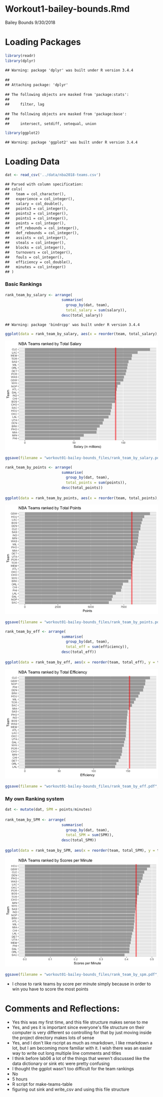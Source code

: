 Workout1-bailey-bounds.Rmd
================
Bailey Bounds
9/30/2018

Loading Packages
================

``` r
library(readr)
library(dplyr)
```

    ## Warning: package 'dplyr' was built under R version 3.4.4

    ## 
    ## Attaching package: 'dplyr'

    ## The following objects are masked from 'package:stats':
    ## 
    ##     filter, lag

    ## The following objects are masked from 'package:base':
    ## 
    ##     intersect, setdiff, setequal, union

``` r
library(ggplot2)
```

    ## Warning: package 'ggplot2' was built under R version 3.4.4

Loading Data
============

``` r
dat <- read_csv('../data/nba2018-teams.csv')
```

    ## Parsed with column specification:
    ## cols(
    ##   team = col_character(),
    ##   experience = col_integer(),
    ##   salary = col_double(),
    ##   points3 = col_integer(),
    ##   points2 = col_integer(),
    ##   points1 = col_integer(),
    ##   points = col_integer(),
    ##   off_rebounds = col_integer(),
    ##   def_rebounds = col_integer(),
    ##   assists = col_integer(),
    ##   steals = col_integer(),
    ##   blocks = col_integer(),
    ##   turnovers = col_integer(),
    ##   fouls = col_integer(),
    ##   efficiency = col_double(),
    ##   minutes = col_integer()
    ## )

### Basic Rankings

``` r
rank_team_by_salary <- arrange(
                          summarise(
                            group_by(dat, team),
                            total_salary = sum(salary)), 
                          desc(total_salary))
```

    ## Warning: package 'bindrcpp' was built under R version 3.4.4

``` r
ggplot(data = rank_team_by_salary, aes(x = reorder(team, total_salary), y = total_salary)) + geom_bar(stat = 'identity', alpha = 0.5) + coord_flip() + labs(x = "Team", y = "Salary (in millions)", title = "NBA Teams ranked by Total Salary") + geom_hline(yintercept = mean(rank_team_by_salary$total_salary), color = "red", size = 2, alpha = 0.5)
```

![](workout01-bailey-bounds_files/figure-markdown_github/unnamed-chunk-3-1.png)

``` r
ggsave(filename = "workout01-bailey-bounds_files/rank_team_by_salary.pdf", width = 7, height = 5)
```

``` r
rank_team_by_points <- arrange(
                          summarise(
                            group_by(dat, team),
                            total_points = sum(points)), 
                          desc(total_points))

ggplot(data = rank_team_by_points, aes(x = reorder(team, total_points), y = total_points)) + geom_bar(stat = 'identity', alpha = 0.5) + coord_flip() + labs(x = "Team", y = "Points", title = "NBA Teams ranked by Total Points") + geom_hline(yintercept = mean(rank_team_by_points$total_points), color = "red", size = 2, alpha = 0.5)
```

![](workout01-bailey-bounds_files/figure-markdown_github/unnamed-chunk-4-1.png)

``` r
ggsave(filename = "workout01-bailey-bounds_files/rank_team_by_points.pdf", width = 7, height = 5)
```

``` r
rank_team_by_eff <- arrange(
                          summarise(
                            group_by(dat, team),
                            total_eff = sum(efficiency)), 
                          desc(total_eff))

ggplot(data = rank_team_by_eff, aes(x = reorder(team, total_eff), y = total_eff)) + geom_bar(stat = 'identity', alpha = 0.5) + coord_flip() + labs(x = "Team", y = "Efficiency", title = "NBA Teams ranked by Total Efficiency") + geom_hline(yintercept = mean(rank_team_by_eff$total_eff), color = "red", size = 2, alpha = 0.5)
```

![](workout01-bailey-bounds_files/figure-markdown_github/unnamed-chunk-5-1.png)

``` r
ggsave(filename = "workout01-bailey-bounds_files/rank_team_by_eff.pdf", width = 7, height = 5)
```

### My own Ranking system

``` r
dat <- mutate(dat, SPM = points/minutes)

rank_team_by_SPM <- arrange(
                          summarise(
                            group_by(dat, team),
                            total_SPM = sum(SPM)), 
                          desc(total_SPM))

ggplot(data = rank_team_by_SPM, aes(x = reorder(team, total_SPM), y = total_SPM)) + geom_bar(stat = 'identity', alpha = 0.5) + coord_flip() + labs(x = "Team", y = "Scores per Minute", title = "NBA Teams ranked by Scores per Minute") + geom_hline(yintercept = mean(rank_team_by_SPM$total_SPM), color = "red", size = 2, alpha = 0.5)
```

![](workout01-bailey-bounds_files/figure-markdown_github/unnamed-chunk-6-1.png)

``` r
ggsave(filename = "workout01-bailey-bounds_files/rank_team_by_spm.pdf", width = 7, height = 5)
```

-   I chose to rank teams by score per minute simply because in order to win you have to score the most points

Comments and Reflections:
=========================

-   Yes this was my first time, and this file structure makes sense to me
-   Yes, and yes it is important since everyone's file structure on their computer is very different so controlling for that by just moving inside the project directory makes lots of sense
-   Yes, and I don't like rscript as much as rmarkdown, I like rmarkdown a lot, but I am becoming more familiar with it. I wish there was an easier way to write out long multiple line comments and titles
-   I think before lab06 a lot of the things that weren't discussed like the data dictionary or sink etc were pretty confusing
-   I thought the ggplot wasn't too difficult for the team rankings
-   No
-   5 hours
-   R script for make-teams-table
-   figuring out sink and write\_csv and using this file structure
